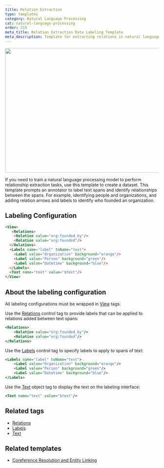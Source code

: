 ```yaml
---
title: Relation Extraction
type: templates
category: Natural Language Processing
cat: natural-language-processing
order: 215
meta_title: Relation Extraction Data Labeling Template
meta_description: Template for extracting relations in natural language processing text tasks with Label Studio for your machine learning and data science projects.
---
```


<img src="/images/templates/relation-extraction.png" alt="" class="gif-border" width="552px" height="408px" />

If you need to train a natural language processing model to perform relationship extraction tasks, use this template to create a dataset. This template prompts an annotator to label text spans and identify relationships between the spans. For example, identifying people and organizations, and adding relation arrows and labels to identify who founded an organization.

<!--Intentionally removing interactive template because the relations option isn't visible in the preview-->

## Labeling Configuration

```html
<View>
   <Relations>
    <Relation value="org:founded_by"/>
    <Relation value="org:founded"/>
  </Relations>
  <Labels name="label" toName="text">
    <Label value="Organization" background="orange"/>
    <Label value="Person" background="green"/>
    <Label value="Datetime" background="blue"/>
  </Labels>
  <Text name="text" value="$text"/>
</View>
```

## About the labeling configuration

All labeling configurations must be wrapped in [View](/tags/view.html) tags.

Use the [Relations](/tags/relations.html) control tag to provide labels that can be applied to relations added between text spans:
```xml
<Relations>
    <Relation value="org:founded_by"/>
    <Relation value="org:founded"/>
</Relations>
```

Use the [Labels](/tags/labels.html) control tag to specify labels to apply to spans of text:
```xml
<Labels name="label" toName="text">
    <Label value="Organization" background="orange"/>
    <Label value="Person" background="green"/>
    <Label value="Datetime" background="blue"/>
</Labels>
```

Use the [Text](/tags/text.html) object tag to display the text on the labeling interface:
```xml
<Text name="text" value="$text"/>
```

## Related tags

- [Relations](/tags/relations.html)
- [Labels](/tags/labels.html)
- [Text](/tags/text.html)

## Related templates

- [Coreference Resolution and Entity Linking](coreference_entity_linking.html)
